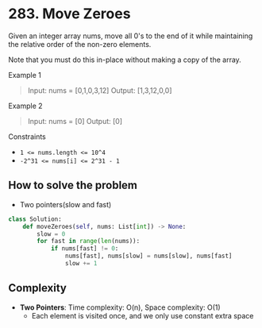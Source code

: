 # 283. Move Zeroes
<Badge type="tip" text="Easy" />[<Badge type="info" text="LeetCode" />](https://leetcode.com/problems/move-zeroes/)

Given an integer array nums, move all 0's to the end of it while maintaining the relative order of the non-zero elements.

Note that you must do this in-place without making a copy of the array.

 

Example 1
> Input: nums = [0,1,0,3,12]
> Output: [1,3,12,0,0]

Example 2
> Input: nums = [0]
> Output: [0]
 

Constraints
- `1 <= nums.length <= 10^4`
- `-2^31 <= nums[i] <= 2^31 - 1`


## How to solve the problem

- Two pointers(slow and fast)

```python
class Solution:
    def moveZeroes(self, nums: List[int]) -> None:
        slow = 0
        for fast in range(len(nums)):
            if nums[fast] != 0:
                nums[fast], nums[slow] = nums[slow], nums[fast]
                slow += 1
```
## Complexity
- **Two Pointers**: Time complexity: O(n), Space complexity: O(1)
  - Each element is visited once, and we only use constant extra space